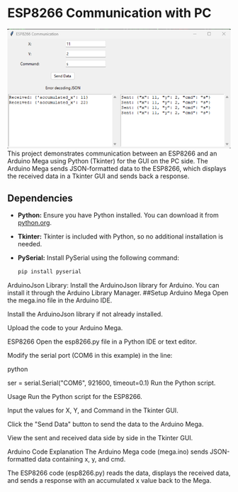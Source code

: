 # ESP8266 Communication with PC
![alt text](image-1.png)
This project demonstrates communication between an ESP8266 and an Arduino Mega using Python (Tkinter) for the GUI on the PC side. The Arduino Mega sends JSON-formatted data to the ESP8266, which displays the received data in a Tkinter GUI and sends back a response.

## Dependencies

- **Python:** Ensure you have Python installed. You can download it from [python.org](https://www.python.org/).

- **Tkinter:** Tkinter is included with Python, so no additional installation is needed.

- **PySerial:** Install PySerial using the following command:
  ```bash
  pip install pyserial

ArduinoJson Library: Install the ArduinoJson library for Arduino. You can install it through the Arduino Library Manager.
##Setup
Arduino Mega
Open the mega.ino file in the Arduino IDE.

Install the ArduinoJson library if not already installed.

Upload the code to your Arduino Mega.

ESP8266
Open the esp8266.py file in a Python IDE or text editor.

Modify the serial port (COM6 in this example) in the line:

python

ser = serial.Serial("COM6", 921600, timeout=0.1)
Run the Python script.

Usage
Run the Python script for the ESP8266.

Input the values for X, Y, and Command in the Tkinter GUI.

Click the "Send Data" button to send the data to the Arduino Mega.

View the sent and received data side by side in the Tkinter GUI.

Arduino Code Explanation
The Arduino Mega code (mega.ino) sends JSON-formatted data containing x, y, and cmd.

The ESP8266 code (esp8266.py) reads the data, displays the received data, and sends a response with an accumulated x value back to the Mega.